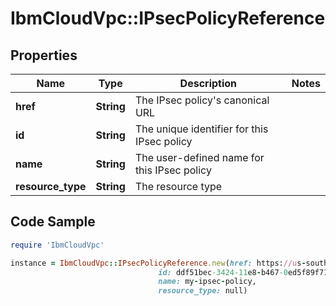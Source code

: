 # IbmCloudVpc::IPsecPolicyReference

## Properties

Name | Type | Description | Notes
------------ | ------------- | ------------- | -------------
**href** | **String** | The IPsec policy&#39;s canonical URL | 
**id** | **String** | The unique identifier for this IPsec policy | 
**name** | **String** | The user-defined name for this IPsec policy | 
**resource_type** | **String** | The resource type | 

## Code Sample

```ruby
require 'IbmCloudVpc'

instance = IbmCloudVpc::IPsecPolicyReference.new(href: https://us-south.iaas.cloud.ibm.com/v1/ipsec_policies/ddf51bec-3424-11e8-b467-0ed5f89f718b,
                                 id: ddf51bec-3424-11e8-b467-0ed5f89f718b,
                                 name: my-ipsec-policy,
                                 resource_type: null)
```


